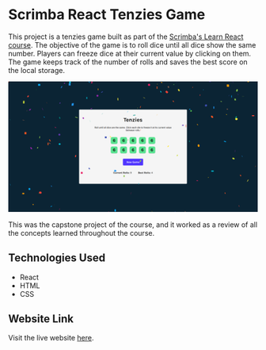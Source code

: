 # Scrimba React Tenzies Game

This project is a tenzies game built as part of the [Scrimba's Learn React course](https://v2.scrimba.com/learn-react-c0e). 
The objective of the game is to roll dice until all dice show the same number. Players can freeze dice at their current value
by clicking on them. The game keeps track of the number of rolls and saves the best score on the local storage.

![Meme Generator Screenshot](/src/assets/tenzies-screenshot.png)

This was the capstone project of the course, and it worked as a review of all the concepts learned throughout the course.

## Technologies Used

- React
- HTML
- CSS

## Website Link

Visit the live website [here](https://paulomborges.github.io/scrimba-react-tenzies).
